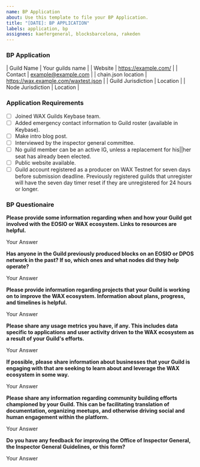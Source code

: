 ```yaml
---
name: BP Application
about: Use this template to file your BP Application.
title: "[DATE]: BP APPLICATION"
labels: application, bp
assignees: kaefergeneral, blocksbarcelona, rakeden
---
```


### BP Application

| Guild Name            | Your guilds name                           |
| Website               | https://example.com/                       |
| Contact               | example@example.com                        |
| chain.json location   | https://wax.example.com/waxtest.json       |
| Guild Jurisdiction    | Location                                   |
| Node Jurisdiction     | Location                                   |


### Application Requirements

* [ ]  Joined WAX Guilds Keybase team.
* [ ]  Added emergency contact information to Guild roster (available in Keybase).
* [ ]  Make intro blog post.
* [ ]  Interviewed by the inspector general committee.
* [ ]  No guild member can be an active IG, unless a replacement for his||her seat has already been elected.
* [ ]  Public website available.
* [ ]  Guild account registered as a producer on WAX Testnet for seven days before submission deadline. Previously registered guilds that unregister will have the seven day timer reset if they are unregistered for 24 hours or longer.

### BP Questionaire

**Please provide some information regarding when and how your Guild got involved with the EOSIO or WAX ecosystem. Links to resources are helpful.**

Your Answer

**Has anyone in the Guild previously produced blocks on an EOSIO or DPOS network in the past? If so, which ones and what nodes did they help operate?**

Your Answer

**Please provide information regarding projects that your Guild is working on to improve the WAX ecosystem. Information about plans, progress, and timelines is helpful.**

Your Answer

**Please share any usage metrics you have, if any. This includes data specific to applications and user activity driven to the WAX ecosystem as a result of your Guild's efforts.**

Your Answer

**If possible, please share information about businesses that your Guild is engaging with that are seeking to learn about and leverage the WAX ecosystem in some way.**

Your Answer

**Please share any information regarding community building efforts championed by your Guild. This can be facilitating translation of documentation, organizing meetups, and otherwise driving social and human engagement within the platform.**

Your Answer

**Do you have any feedback for improving the Office of Inspector General, the Inspector General Guidelines, or this form?**

Your Answer
